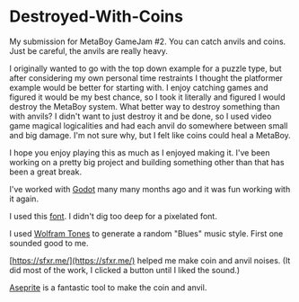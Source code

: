 # Destroyed-With-Coins
My submission for MetaBoy GameJam #2. You can catch anvils and coins. Just be careful, the anvils are really heavy.

I originally wanted to go with the top down example for a puzzle type, but after considering my own personal time restraints I thought the platformer example would be better for starting with.
I enjoy catching games and figured it would be my best chance, so I took it literally and figured I would destroy the MetaBoy system. What better way to destroy something than with anvils?
I didn't want to just destroy it and be done, so I used video game magical logicalities and had each anvil do somewhere between small and big damage.
I'm not sure why, but I felt like coins could heal a MetaBoy.

I hope you enjoy playing this as much as I enjoyed making it.
I've been working on a pretty big project and building something other than that has been a great break.


I've worked with [Godot](https://godotengine.org/download/windows/) many many months ago and it was fun working with it again.

I used this [font](https://www.fontspace.com/lcd-solid-font-f11346). I didn't dig too deep for a pixelated font.

I used [Wolfram Tones](https://tones.wolfram.com/generate/G8fukGwScIAo3HGlbn1QWRUjX27sD0y8LnjbTdbUqFntLjuSk) to generate a random "Blues" music style. First one sounded good to me.

[https://sfxr.me/](https://sfxr.me/) helped me make coin and anvil noises. (It did most of the work, I clicked a button until I liked the sound.)

[Aseprite](https://www.aseprite.org/) is a fantastic tool to make the coin and anvil.
